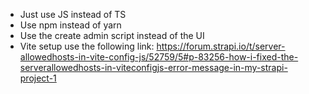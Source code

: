 - Just use JS instead of TS
- Use npm instead of yarn
- Use the create admin script instead of the UI
- Vite setup use the following link: https://forum.strapi.io/t/server-allowedhosts-in-vite-config-js/52759/5#p-83256-how-i-fixed-the-serverallowedhosts-in-viteconfigjs-error-message-in-my-strapi-project-1
